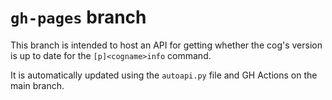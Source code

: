 # ``gh-pages`` branch

This branch is intended to host an API for getting whether the cog's version is up to date for the `[p]<cogname>info` command.

It is automatically updated using the `autoapi.py` file and GH Actions on the main branch.
